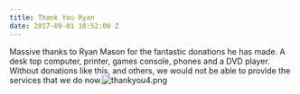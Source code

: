 ```yaml
---
title: Thank You Ryan
date: 2017-09-01 18:52:00 Z
---
```


Massive thanks to Ryan Mason for the fantastic donations he has made. A desk top computer, printer, games console, phones and a DVD player. Without donations like this, and others, we would not be able to provide the services that we do now.![thankyou4.png](/uploads/thankyou4.png)
